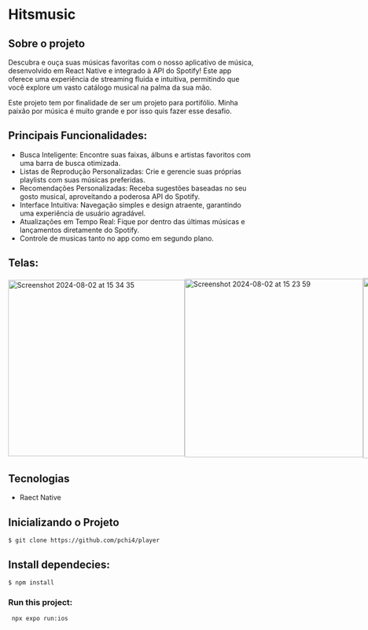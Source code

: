 # Hitsmusic

## Sobre o projeto

Descubra e ouça suas músicas favoritas com o nosso aplicativo de música, desenvolvido em React Native e integrado à API do Spotify! Este app oferece uma experiência de streaming fluida e intuitiva, permitindo que você explore um vasto catálogo musical na palma da sua mão. 

Este projeto tem por finalidade de ser um projeto para portifólio. Minha paixão por música é muito grande e por isso quis fazer esse desafio.

## Principais Funcionalidades:
 
* Busca Inteligente: Encontre suas faixas, álbuns e artistas favoritos com uma barra de busca otimizada.
* Listas de Reprodução Personalizadas: Crie e gerencie suas próprias playlists com suas músicas preferidas.
* Recomendações Personalizadas: Receba sugestões baseadas no seu gosto musical, aproveitando a poderosa API do Spotify.
* Interface Intuitiva: Navegação simples e design atraente, garantindo uma experiência de usuário agradável.
* Atualizações em Tempo Real: Fique por dentro das últimas músicas e lançamentos diretamente do Spotify.
* Controle de musicas tanto no app como em segundo plano.


## Telas:

<div style="display: flex; align-items: center;">
<img width="359" alt="Screenshot 2024-08-02 at 15 34 35" src="https://github.com/user-attachments/assets/828a27e8-5f50-432f-b344-ad64b90a6d4a">
<img width="363" alt="Screenshot 2024-08-02 at 15 23 59" src="https://github.com/user-attachments/assets/bd21b927-0014-4bc9-8249-4891f50a2b7d">
<img width="367" alt="Screenshot 2024-08-02 at 15 26 05" src="https://github.com/user-attachments/assets/6bb152fa-0303-4d12-9093-155d8a0371a3"> 
</div>

## Tecnologias

- Raect Native


## Inicializando o Projeto

```
$ git clone https://github.com/pchi4/player
```

## Install dependecies: 

  ```
  $ npm install 
   ```
### Run this project: 

 ```
  npx expo run:ios 
   ```










